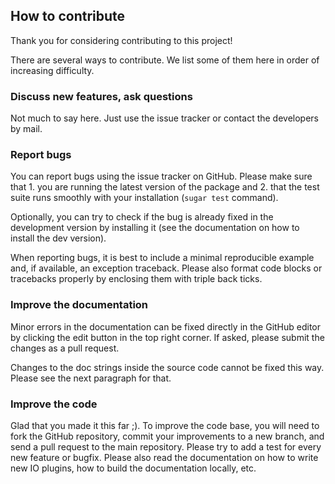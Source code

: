 ## How to contribute

Thank you for considering contributing to this project!

There are several ways to contribute. We list some of them here in order of increasing difficulty.

### Discuss new features, ask questions

Not much to say here. Just use the issue tracker or contact the developers by mail.


### Report bugs

You can report bugs using the issue tracker on GitHub. Please make sure that 1. you are running the latest version of the package and 2. that the test suite runs smoothly with your installation (`sugar test` command).

Optionally, you can try to check if the bug is already fixed in the development version by installing it (see the documentation on how to install the dev version).

When reporting bugs, it is best to include a minimal reproducible example and, if available, an exception traceback. Please also format code blocks or tracebacks properly by enclosing them with triple back ticks.

### Improve the documentation

Minor errors in the documentation can be fixed directly in the GitHub editor by clicking the edit button in the top right corner. If asked, please submit the changes as a pull request.

Changes to the doc strings inside the source code cannot be fixed this way. Please see the next paragraph for that.

### Improve the code

Glad that you made it this far ;).
To improve the code base, you will need to fork the GitHub repository, commit your improvements to a new branch, and send a pull request to the main repository. Please try to add a test for every new feature or bugfix.
Please also read the documentation on how to write new IO plugins, how to build the documentation locally, etc.
